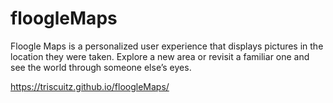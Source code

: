# floogleMaps

Floogle Maps is a personalized user experience that displays pictures in the location they were taken. Explore a new area or revisit a familiar one and see the world through someone else’s eyes.

https://triscuitz.github.io/floogleMaps/
